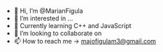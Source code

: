 - 👋 Hi, I’m @MarianFigula
- 👀 I’m interested in ...
- 🌱 Currently learning C++ and JavaScript
- 💞️ I’m looking to collaborate on
- 📫 How to reach me -> majofigulam3@gmail.com

<!---
MarianFigula/MarianFigula is a ✨ special ✨ repository because its `README.md` (this file) appears on your GitHub profile.
You can click the Preview link to take a look at your changes.
--->
